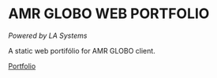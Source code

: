 # AMR GLOBO WEB PORTFOLIO

*Powered by LA Systems*

A static web portifólio for AMR GLOBO client.

[Portfolio](https://amrglobo.com.br)
